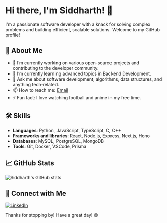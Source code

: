 # Hi there, I'm Siddharth! 👋

I'm a passionate software developer with a knack for solving complex problems and building efficient, scalable solutions. Welcome to my GitHub profile!

## 🚀 About Me

- 🔭 I’m currently working on various open-source projects and contributing to the developer community.
- 🌱 I’m currently learning advanced topics in Backend Development.
- 💬 Ask me about software development, algorithms, data structures, and anything tech-related.
- 📫 How to reach me: [Email](mailto:ss6156852@gmail.com)
- ⚡ Fun fact: I love watching football and anime in my free time.

## 🛠️ Skills

- **Languages**: Python, JavaScript, TypeScript, C, C++
- **Frameworks and libraries**: React, Node.js, Express, Next.js, Hono
- **Databases**: MySQL, PostgreSQL, MongoDB
- **Tools**: Git, Docker, VSCode, Prisma

## 📈 GitHub Stats

![Siddharth's GitHub stats](https://github-readme-stats.vercel.app/api?username=SiddharthCA96&show_icons=true&theme=radical)

## 💼 Connect with Me

[![LinkedIn](https://img.shields.io/badge/LinkedIn-blue?style=flat-square&logo=linkedin&labelColor=blue&link=https://www.linkedin.com/in/siddharth-singh-ca96/)](https://www.linkedin.com/in/siddharth-singh-ca96/)

Thanks for stopping by! Have a great day! 😄
